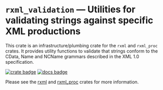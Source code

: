 # `rxml_validation` — Utilities for validating strings against specific XML productions

This crate is an infrastructure/plumbing crate for the `rxml` and `rxml_proc` crates. It provides utility functions to validate that strings conform to the CData, Name and NCName grammars described in the XML 1.0 specification.

[![crate badge](https://img.shields.io/crates/v/rxml_validation.svg)](https://crates.io/crates/rxml_validation) [![docs badge](https://docs.rs/rxml_validation/badge.svg)](https://docs.rs/rxml_validation/)

Please see the [rxml](https://crates.io/crates/rxml) and [rxml_proc](https://crates.io/crates/rxml_proc) crates for more information.
